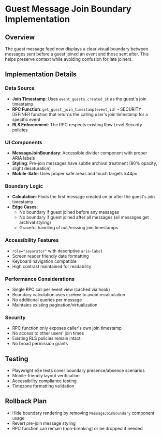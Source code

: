 # Guest Message Join Boundary Implementation

## Overview

The guest message feed now displays a clear visual boundary between messages sent before a guest joined an event and those sent after. This helps preserve context while avoiding confusion for late joiners.

## Implementation Details

### Data Source
- **Join Timestamp**: Uses `event_guests.created_at` as the guest's join timestamp
- **RPC Function**: `get_guest_join_timestamp(event_id)` - SECURITY DEFINER function that returns the calling user's join timestamp for a specific event
- **RLS Enforcement**: The RPC respects existing Row Level Security policies

### UI Components
- **MessageJoinBoundary**: Accessible divider component with proper ARIA labels
- **Styling**: Pre-join messages have subtle archival treatment (80% opacity, slight desaturation)
- **Mobile-Safe**: Uses proper safe areas and touch targets ≥44px

### Boundary Logic
- **Calculation**: Finds the first message created on or after the guest's join timestamp
- **Edge Cases**:
  - No boundary if guest joined before any messages
  - No boundary if guest joined after all messages (all messages get archival styling)
  - Graceful handling of null/missing join timestamps

### Accessibility Features
- `role="separator"` with descriptive `aria-label`
- Screen reader friendly date formatting
- Keyboard navigation compatible
- High contrast maintained for readability

### Performance Considerations
- Single RPC call per event view (cached via hook)
- Boundary calculation uses `useMemo` to avoid recalculation
- No additional queries per message
- Maintains existing pagination/virtualization

### Security
- RPC function only exposes caller's own join timestamp
- No access to other users' join times
- Existing RLS policies remain intact
- No broad permission grants

## Testing
- Playwright e2e tests cover boundary presence/absence scenarios
- Mobile-friendly layout verification
- Accessibility compliance testing
- Timezone formatting validation

## Rollback Plan
- Hide boundary rendering by removing `MessageJoinBoundary` component usage
- Revert pre-join message styling
- RPC function can remain (non-breaking) or be dropped if needed
